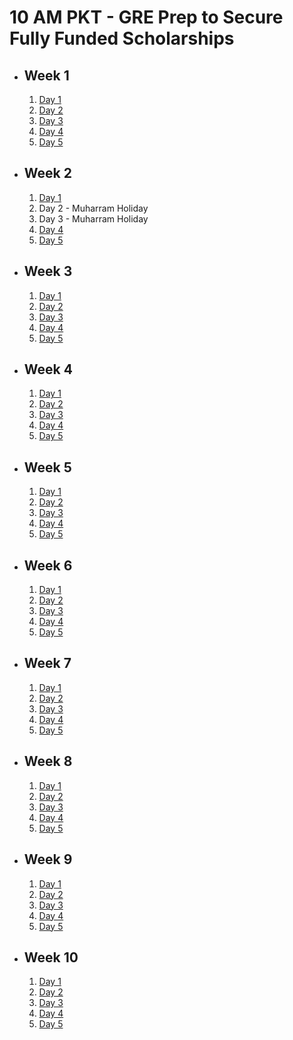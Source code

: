 # 10 AM PKT - GRE Prep to Secure Fully Funded Scholarships

- ## Week 1

   1. [Day 1](https://www.facebook.com/iCodeguru/videos/1582296325672528)
   2. [Day 2](https://www.facebook.com/iCodeguru/videos/1958196964600679)
   3. [Day 3](https://www.facebook.com/iCodeguru/videos/3786779811605650)
   4. [Day 4](https://www.facebook.com/iCodeguru/videos/857186116269626)
   5. [Day 5](https://www.facebook.com/iCodeguru/videos/1021327902896557)

- ## Week 2

   1. [Day 1](https://www.facebook.com/iCodeguru/videos/1683050699100596)
   2. Day 2 - Muharram Holiday
   3. Day 3 - Muharram Holiday
   4. [Day 4](https://www.facebook.com/iCodeguru/videos/976204117617531)
   5. [Day 5](https://www.facebook.com/iCodeguru/videos/862995205686895)

- ## Week 3

   1. [Day 1](https://www.facebook.com/iCodeguru/videos/3829775693972502)
   2. [Day 2](https://www.facebook.com/iCodeguru/videos/2475669619284600)
   3. [Day 3](https://www.facebook.com/iCodeguru/videos/2203014373386276)
   4. [Day 4](https://www.facebook.com/iCodeguru/videos/1484033845566591)
   5. [Day 5](https://www.facebook.com/iCodeguru/videos/986776489599479)

- ## Week 4

   1. [Day 1](https://www.facebook.com/iCodeguru/videos/1559820517957471)
   2. [Day 2](https://www.facebook.com/iCodeguru/videos/506814705183264)
   3. [Day 3](https://www.facebook.com/iCodeguru/videos/377499422031739)
   4. [Day 4](https://www.facebook.com/iCodeguru/videos/1539764763561773)
   5. [Day 5](https://www.facebook.com/watch/?v=1213327439795698)

- ## Week 5

   1. [Day 1](https://www.facebook.com/iCodeguru/videos/481241561273618)
   2. [Day 2](https://www.facebook.com/iCodeguru/videos/1059665962354404)
   3. [Day 3](https://www.facebook.com/iCodeguru/videos/372963558947871)
   4. [Day 4](https://www.facebook.com/watch/?v=463426633265572)
   5. [Day 5](https://www.facebook.com/iCodeguru/videos/1021699189366225)

- ## Week 6

   1. [Day 1](https://www.facebook.com/iCodeguru/videos/1538014690127064)
   2. [Day 2](https://www.facebook.com/iCodeguru/videos/1001166381502306)
   3. [Day 3](https://www.facebook.com/iCodeguru/videos/1224443458749660)
   4. [Day 4](https://www.facebook.com/iCodeguru/videos/475503512011586)
   5. [Day 5](https://www.facebook.com/iCodeguru/videos/1720181292130055)

- ## Week 7

   1. [Day 1](https://www.facebook.com/iCodeguru/videos/1034105564885901)
   2. [Day 2](https://www.facebook.com/iCodeguru/videos/488768503921365)
   3. [Day 3](https://www.facebook.com/iCodeguru/videos/8349708755149827)
   4. [Day 4](https://www.facebook.com/iCodeguru/videos/548201704403202)
   5. [Day 5](https://www.facebook.com/iCodeguru/videos/3764097473855638)

- ## Week 8

   1. [Day 1](https://www.facebook.com/iCodeguru/videos/481457748017513)
   2. [Day 2](https://www.facebook.com/iCodeguru/videos/821491460153855)
   3. [Day 3](https://www.facebook.com/iCodeguru/videos/853775490040239)
   4. [Day 4](https://www.facebook.com/iCodeguru/videos/533215255717411)
   5. [Day 5](https://www.facebook.com/iCodeguru/videos/1558142771468783)

- ## Week 9

   1. [Day 1](https://www.facebook.com/iCodeguru/videos/529130596166446)
   2. [Day 2](https://www.facebook.com/iCodeguru/videos/1264797254680931)
   3. [Day 3](https://www.facebook.com/iCodeguru/videos/1192988008617200)
   4. [Day 4](https://www.facebook.com/iCodeguru/videos/395776893540166)
   5. [Day 5](https://www.facebook.com/iCodeguru/videos/999814518566917)

- ## Week 10

   1. [Day 1](https://www.facebook.com/watch/?v=841914228079273)
   2. [Day 2](https://www.facebook.com/iCodeguru/videos/2472988579561984)
   3. [Day 3](https://www.facebook.com/iCodeguru/videos/1496070004429235)
   4. [Day 4](https://www.facebook.com/iCodeguru/videos/1238831090890620)
   5. [Day 5](https://www.facebook.com/iCodeguru/videos/518655220870243)

<!-- - ## Week 

   1. [Day 1]()
   2. [Day 2]()
   3. [Day 3]()
   4. [Day 4]()
   5. [Day 5]() -->